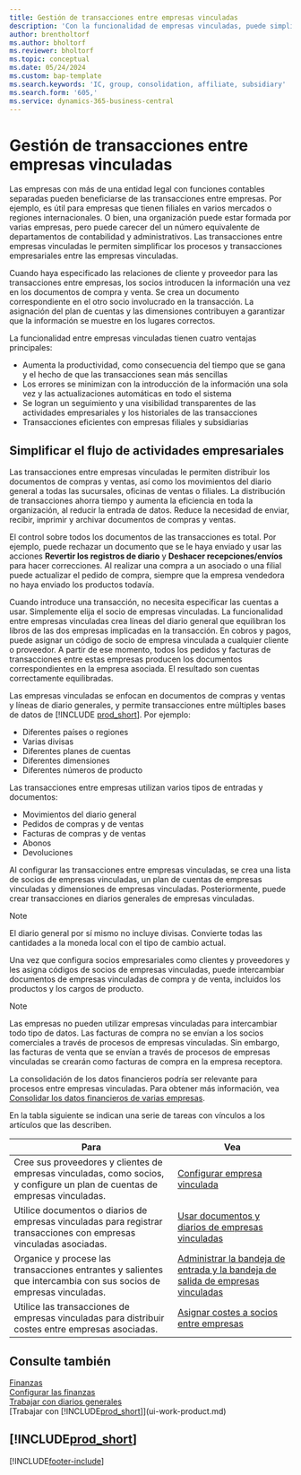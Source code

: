 ```yaml
---
title: Gestión de transacciones entre empresas vinculadas
description: 'Con la funcionalidad de empresas vinculadas, puede simplificar los procesos y transacciones empresariales entre empresas de la misma organización.'
author: brentholtorf
ms.author: bholtorf
ms.reviewer: bholtorf
ms.topic: conceptual
ms.date: 05/24/2024
ms.custom: bap-template
ms.search.keywords: 'IC, group, consolidation, affiliate, subsidiary'
ms.search.form: '605,'
ms.service: dynamics-365-business-central
---
```

# <a name="managing-intercompany-transactions"></a>Gestión de transacciones entre empresas vinculadas

Las empresas con más de una entidad legal con funciones contables separadas pueden beneficiarse de las transacciones entre empresas. Por ejemplo, es útil para empresas que tienen filiales en varios mercados o regiones internacionales. O bien, una organización puede estar formada por varias empresas, pero puede carecer del un número equivalente de departamentos de contabilidad y administrativos. Las transacciones entre empresas vinculadas le permiten simplificar los procesos y transacciones empresariales entre las empresas vinculadas.

Cuando haya especificado las relaciones de cliente y proveedor para las transacciones entre empresas, los socios introducen la información una vez en los documentos de compra y venta. Se crea un documento correspondiente en el otro socio involucrado en la transacción. La asignación del plan de cuentas y las dimensiones contribuyen a garantizar que la información se muestre en los lugares correctos.  

La funcionalidad entre empresas vinculadas tienen cuatro ventajas principales:  

* Aumenta la productividad, como consecuencia del tiempo que se gana y el hecho de que las transacciones sean más sencillas  
* Los errores se minimizan con la introducción de la información una sola vez y las actualizaciones automáticas en todo el sistema  
* Se logran un seguimiento y una visibilidad transparentes de las actividades empresariales y los historiales de las transacciones  
* Transacciones eficientes con empresas filiales y subsidiarias  

## <a name="streamline-the-flow-of-business-activities"></a>Simplificar el flujo de actividades empresariales

Las transacciones entre empresas vinculadas le permiten distribuir los documentos de compras y ventas, así como los movimientos del diario general a todas las sucursales, oficinas de ventas o filiales. La distribución de transacciones ahorra tiempo y aumenta la eficiencia en toda la organización, al reducir la entrada de datos. Reduce la necesidad de enviar, recibir, imprimir y archivar documentos de compras y ventas.  

El control sobre todos los documentos de las transacciones es total. Por ejemplo, puede rechazar un documento que se le haya enviado y usar las acciones **Revertir los registros de diario** y **Deshacer recepciones/envíos** para hacer correcciones. Al realizar una compra a un asociado o una filial puede actualizar el pedido de compra, siempre que la empresa vendedora no haya enviado los productos todavía.  

Cuando introduce una transacción, no necesita especificar las cuentas a usar. Simplemente elija el socio de empresas vinculadas. La funcionalidad entre empresas vinculadas crea líneas del diario general que equilibran los libros de las dos empresas implicadas en la transacción. En cobros y pagos, puede asignar un código de socio de empresa vinculada a cualquier cliente o proveedor. A partir de ese momento, todos los pedidos y facturas de transacciones entre estas empresas producen los documentos correspondientes en la empresa asociada. El resultado son cuentas correctamente equilibradas.  

Las empresas vinculadas se enfocan en documentos de compras y ventas y líneas de diario generales, y permite transacciones entre múltiples bases de datos de [!INCLUDE [prod_short](includes/prod_short.md)]. Por ejemplo:

* Diferentes países o regiones
* Varias divisas
* Diferentes planes de cuentas
* Diferentes dimensiones
* Diferentes números de producto  

Las transacciones entre empresas utilizan varios tipos de entradas y documentos:  

* Movimientos del diario general
* Pedidos de compras y de ventas
* Facturas de compras y de ventas
* Abonos
* Devoluciones

Al configurar las transacciones entre empresas vinculadas, se crea una lista de socios de empresas vinculadas, un plan de cuentas de empresas vinculadas y dimensiones de empresas vinculadas. Posteriormente, puede crear transacciones en diarios generales de empresas vinculadas.

> [!NOTE]
> El diario general por sí mismo no incluye divisas. Convierte todas las cantidades a la moneda local con el tipo de cambio actual.

Una vez que configura socios empresariales como clientes y proveedores y les asigna códigos de socios de empresas vinculadas, puede intercambiar documentos de empresas vinculadas de compra y de venta, incluidos los productos y los cargos de producto. 

> [!NOTE]
> Las empresas no pueden utilizar empresas vinculadas para intercambiar todo tipo de datos. Las facturas de compra no se envían a los socios comerciales a través de procesos de empresas vinculadas. Sin embargo, las facturas de venta que se envían a través de procesos de empresas vinculadas se crearán como facturas de compra en la empresa receptora.

La consolidación de los datos financieros podría ser relevante para procesos entre empresas vinculadas. Para obtener más información, vea [Consolidar los datos financieros de varias empresas](finance-consolidated-company-reporting.md).

En la tabla siguiente se indican una serie de tareas con vínculos a los artículos que las describen.

|Para |Vea|
|---|---|
|Cree sus proveedores y clientes de empresas vinculadas, como socios, y configure un plan de cuentas de empresas vinculadas.|[Configurar empresa vinculada](intercompany-how-setup.md)|
|Utilice documentos o diarios de empresas vinculadas para registrar transacciones con empresas vinculadas asociadas.|[Usar documentos y diarios de empresas vinculadas](intercompany-how-work-documents-journals.md)|
|Organice y procese las transacciones entrantes y salientes que intercambia con sus socios de empresas vinculadas.|[Administrar la bandeja de entrada y la bandeja de salida de empresas vinculadas](intercompany-how-manage-intercompany-inbox.md)|
|Utilice las transacciones de empresas vinculadas para distribuir costes entre empresas asociadas.|[Asignar costes a socios entre empresas](intercompany-allocate-costs.md)|

## <a name="see-also"></a>Consulte también

[Finanzas](finance.md)  
[Configurar las finanzas](finance-setup-finance.md)  
[Trabajar con diarios generales](ui-work-general-journals.md)  
[Trabajar con [!INCLUDE[prod_short](includes/prod_short.md)]](ui-work-product.md)

## [!INCLUDE[prod_short](includes/free_trial_md.md)]  


[!INCLUDE[footer-include](includes/footer-banner.md)]
